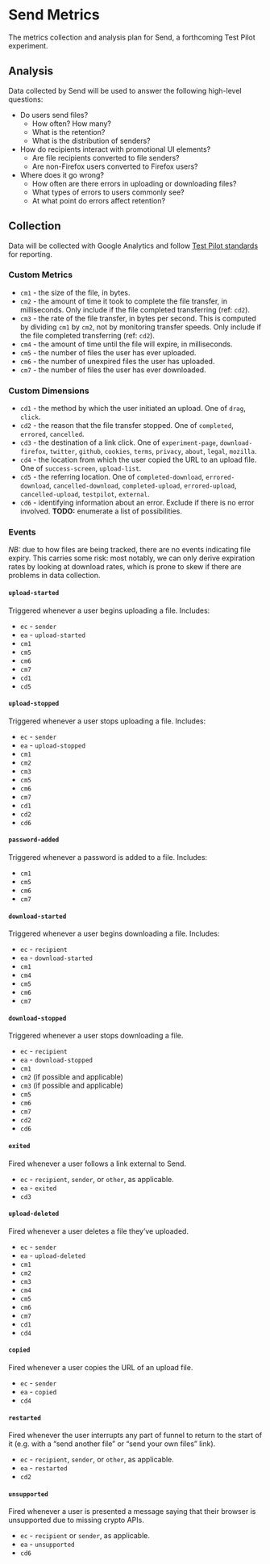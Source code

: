# Send Metrics
The metrics collection and analysis plan for Send, a forthcoming Test Pilot experiment.

## Analysis
Data collected by Send will be used to answer the following high-level questions:

- Do users send files?
	- How often? How many?
	- What is the retention?
	- What is the distribution of senders?
- How do recipients interact with promotional UI elements?
	- Are file recipients converted to file senders?
	- Are non-Firefox users converted to Firefox users?
- Where does it go wrong?
	- How often are there errors in uploading or downloading files?
	- What types of errors to users commonly see?
	- At what point do errors affect retention?

## Collection
Data will be collected with Google Analytics and follow [Test Pilot standards](https://github.com/mozilla/testpilot/blob/master/docs/experiments/ga.md) for reporting.

### Custom Metrics
- `cm1` - the size of the file, in bytes.
- `cm2` - the amount of time it took to complete the file transfer, in milliseconds. Only include if the file completed transferring (ref: `cd2`).
- `cm3` - the rate of the file transfer, in bytes per second. This is computed by dividing `cm1` by `cm2`, not by monitoring transfer speeds. Only include if the file completed transferring (ref: `cd2`).
- `cm4` - the amount of time until the file will expire, in milliseconds.
- `cm5` - the number of files the user has ever uploaded.
- `cm6` - the number of unexpired files the user has uploaded.
- `cm7` - the number of files the user has ever downloaded.

### Custom Dimensions
- `cd1` - the method by which the user initiated an upload. One of `drag`, `click`.
- `cd2` - the reason that the file transfer stopped. One of `completed`, `errored`, `cancelled`.
- `cd3` - the destination of a link click. One of `experiment-page`, `download-firefox`, `twitter`, `github`, `cookies`, `terms`, `privacy`, `about`, `legal`, `mozilla`.
- `cd4` - the location from which the user copied the URL to an upload file. One of `success-screen`, `upload-list`.
- `cd5` - the referring location. One of `completed-download`, `errored-download`, `cancelled-download`, `completed-upload`, `errored-upload`, `cancelled-upload`, `testpilot`, `external`.
- `cd6` - identifying information about an error. Exclude if there is no error involved. **TODO:** enumerate a list of possibilities.

### Events

_NB:_ due to how files are being tracked, there are no events indicating file expiry. This carries some risk: most notably, we can only derive expiration rates by looking at download rates, which is prone to skew if there are problems in data collection.

#### `upload-started`
Triggered whenever a user begins uploading a file. Includes:

- `ec` - `sender`
- `ea` - `upload-started`
- `cm1`
- `cm5`
- `cm6`
- `cm7`
- `cd1`
- `cd5`

#### `upload-stopped`
Triggered whenever a user stops uploading a file. Includes:

- `ec` - `sender`
- `ea` - `upload-stopped`
- `cm1`
- `cm2`
- `cm3`
- `cm5`
- `cm6`
- `cm7`
- `cd1`
- `cd2`
- `cd6`

#### `password-added`
Triggered whenever a password is added to a file. Includes:

- `cm1`
- `cm5`
- `cm6`
- `cm7`

#### `download-started`
Triggered whenever a user begins downloading a file. Includes:

- `ec` - `recipient`
- `ea` - `download-started`
- `cm1`
- `cm4`
- `cm5`
- `cm6`
- `cm7`

#### `download-stopped`
Triggered whenever a user stops downloading a file.

- `ec` - `recipient`
- `ea` - `download-stopped`
- `cm1`
- `cm2` (if possible and applicable)
- `cm3` (if possible and applicable)
- `cm5`
- `cm6`
- `cm7`
- `cd2`
- `cd6`

#### `exited`
Fired whenever a user follows a link external to Send.

- `ec` - `recipient`, `sender`, or `other`, as applicable.
- `ea` - `exited`
- `cd3`

#### `upload-deleted`
Fired whenever a user deletes a file they’ve uploaded.

- `ec` - `sender`
- `ea` - `upload-deleted`
- `cm1`
- `cm2`
- `cm3`
- `cm4`
- `cm5`
- `cm6`
- `cm7`
- `cd1`
- `cd4`

#### `copied`
Fired whenever a user copies the URL of an upload file.

- `ec` - `sender`
- `ea` - `copied`
- `cd4`

#### `restarted`
Fired whenever the user interrupts any part of funnel to return to the start of it (e.g. with a “send another file” or “send your own files” link).

- `ec` - `recipient`, `sender`, or `other`, as applicable.
- `ea` - `restarted`
- `cd2`

#### `unsupported`
Fired whenever a user is presented a message saying that their browser is unsupported due to missing crypto APIs.

- `ec` - `recipient` or `sender`, as applicable.
- `ea` - `unsupported`
- `cd6`
